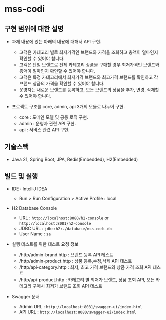 # mss-codi

## 구현 범위에 대한 설명
- 과제 내용에 있는 아래의 내용에 대해서 API 구현.
    - 고객은 카테고리 별로 최저가격인 브랜드와 가격을 조회하고 총액이 얼마인지 확인할 수 있어야 합니다. 
    - 고객은 단일 브랜드로 전체 카테고리 상품을 구매할 경우 최저가격인 브랜드와 총액이 얼마인지 확인할 수 있어야 합니다. 
    - 고객은 특정 카테고리에서 최저가격 브랜드와 최고가격 브랜드를 확인하고 각 브랜드 상품의 가격을 확인할 수 있어야 합니다. 
    - 운영자는 새로운 브랜드를 등록하고, 모든 브랜드의 상품을 추가, 변경, 삭제할 수 있어야 합니다.


- 프로젝트 구조를 core, admin, api 3개의 모듈로 나누어 구현.
    - core : 도메인 모델 및 공통 로직 구현.
    - admin : 운영자 관련 API 구현.
    - api : 서비스 관련 API 구현.



## 기술스택

- Java 21, Spring Boot, JPA, Redis(Embedded), H2(Embedded)

## 빌드 및 실행

- IDE : IntelliJ IDEA
    - Run > Run Configuration > Active Profile : local

- H2 Database Console
    - URL : `http://localhost:8080/h2-console` or `http://localhost:8081/h2-console`
    - JDBC URL : `jdbc:h2:./database/mss-codi-db`
    - User Name : `sa`

- 실행 테스트를 위한 테스트 요청 정보
  - /http/admin-brand.http : 브랜드 등록 API 테스트
  - /http/admin-product.http : 상품 등록,수정,삭제 API 테스트
  - /http/api-category.http : 최저, 최고 가격 브랜드와 상품 가격 조회 API 테스트
  - /http/api-product.http : 카테고리 별 최저가 브랜드, 상품 조회 API, 모든 카테고리 구매시 최저가 브랜드 조회 API 테스트


- Swagger 문서
  - Admin URL : `http://localhost:8081/swagger-ui/index.html`
  - API URL : `http://localhost:8080/swagger-ui/index.html`

